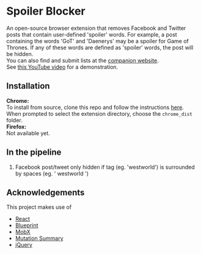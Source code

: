 # Spoiler Blocker
An open-source browser extension that removes Facebook and Twitter posts that contain user-defined 'spoiler' words. For example, a post containing the words 'GoT' and 'Daenerys' may be a spoiler for Game of Thrones. If any of these words are defined as 'spoiler' words, the post will be hidden.<br>
You can also find and submit lists at the [companion website](https://salty-earth-11606.herokuapp.com).<br>
See [this YouTube video](https://youtu.be/dFOZCkYJdOM) for a demonstration.

<!-- TODO: add demo gif/screenshot -->

## Installation
**Chrome:**<br>
To install from source, clone this repo and follow the instructions [here](https://developer.chrome.com/extensions/getstarted#unpacked). When prompted to select the extension directory, choose the `chrome_dist` folder.<br>
**Firefox:**<br>
Not available yet.


## In the pipeline
<!-- TODO -->
1. Facebook post/tweet only hidden if tag (eg. 'westworld') is surrounded by spaces (eg. ' westworld ')


## Acknowledgements
This project makes use of
* [React](https://facebook.github.io/react/)
* [Blueprint](http://blueprintjs.com/)
* [MobX](https://mobxjs.github.io/mobx/)
* [Mutation Summary](https://github.com/rafaelw/mutation-summary)
* [jQuery](https://jquery.com/)